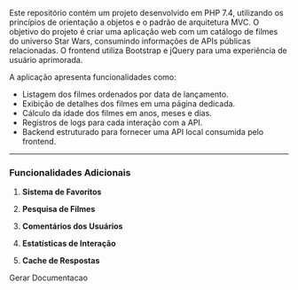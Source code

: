 Este repositório contém um projeto desenvolvido em PHP 7.4, utilizando os princípios de orientação a objetos e o padrão de arquitetura MVC. O objetivo do projeto é criar uma aplicação web com um catálogo de filmes do universo Star Wars, consumindo informações de APIs públicas relacionadas. O frontend utiliza Bootstrap e jQuery para uma experiência de usuário aprimorada.

A aplicação apresenta funcionalidades como:
- Listagem dos filmes ordenados por data de lançamento.
- Exibição de detalhes dos filmes em uma página dedicada.
- Cálculo da idade dos filmes em anos, meses e dias.
- Registros de logs para cada interação com a API.
- Backend estruturado para fornecer uma API local consumida pelo frontend.

---

### Funcionalidades Adicionais
1. **Sistema de Favoritos**    

2. **Pesquisa de Filmes**  

3. **Comentários dos Usuários**  

4. **Estatísticas de Interação**  

5. **Cache de Respostas**  

Gerar Documentacao
<!-- bash-5.1# ./vendor/bin/openapi --output ./swagger.json ./src -->
